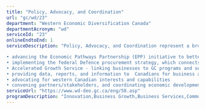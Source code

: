 ```yaml
---
title: "Policy, Advocacy, and Coordination"
url: "gc/wd/23"
department: "Western Economic Diversification Canada"
departmentAcronym: "wd"
serviceId: "23"
onlineEndtoEnd: 1
serviceDescription: "Policy, Advocacy, and Coordination represent a broad range of activities for clients, including:

• advancing the Economic Pathways Partnership (EPP) initiative to better support Indigenous access to GC programs and services that support Indigenous economic development
• implementing the federal Defence procurement strategy, which connects companies to defence procurement opportunities
• Accelerated Growth Service - linking businesses to GC programs and services to support growth
• providing data, reports, and information to  Canadians for business and research opportunities
• advocating for western Canadian interests and capabilities 
• convening partners/stakeholders, and coordinating economic development activities."
serviceUrl: "https://www.wd-deo.gc.ca/eng/58.asp"
programDescription: "Innovation,Business Growth,Business Services,Community Initiatives"
---
```

